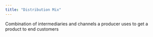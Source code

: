 ```yaml
---
title: "Distribution Mix"
---
```

Combination of intermediaries and channels a producer uses to get a product to end customers

